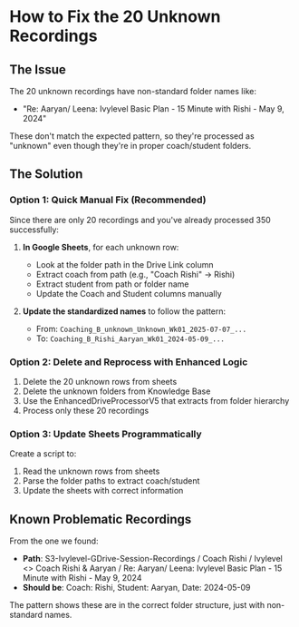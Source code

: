 # How to Fix the 20 Unknown Recordings

## The Issue
The 20 unknown recordings have non-standard folder names like:
- "Re: Aaryan/ Leena: Ivylevel Basic Plan - 15 Minute with Rishi - May 9, 2024"

These don't match the expected pattern, so they're processed as "unknown" even though they're in proper coach/student folders.

## The Solution

### Option 1: Quick Manual Fix (Recommended)
Since there are only 20 recordings and you've already processed 350 successfully:

1. **In Google Sheets**, for each unknown row:
   - Look at the folder path in the Drive Link column
   - Extract coach from path (e.g., "Coach Rishi" → Rishi)
   - Extract student from path or folder name
   - Update the Coach and Student columns manually

2. **Update the standardized names** to follow the pattern:
   - From: `Coaching_B_unknown_Unknown_Wk01_2025-07-07_...`
   - To: `Coaching_B_Rishi_Aaryan_Wk01_2024-05-09_...`

### Option 2: Delete and Reprocess with Enhanced Logic
1. Delete the 20 unknown rows from sheets
2. Delete the unknown folders from Knowledge Base
3. Use the EnhancedDriveProcessorV5 that extracts from folder hierarchy
4. Process only these 20 recordings

### Option 3: Update Sheets Programmatically
Create a script to:
1. Read the unknown rows from sheets
2. Parse the folder paths to extract coach/student
3. Update the sheets with correct information

## Known Problematic Recordings
From the one we found:
- **Path**: S3-Ivylevel-GDrive-Session-Recordings / Coach Rishi / Ivylevel <> Coach Rishi & Aaryan / Re: Aaryan/ Leena: Ivylevel Basic Plan - 15 Minute with Rishi - May 9, 2024
- **Should be**: Coach: Rishi, Student: Aaryan, Date: 2024-05-09

The pattern shows these are in the correct folder structure, just with non-standard names.